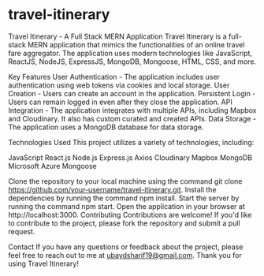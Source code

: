 # travel-itinerary

Travel Itinerary - A Full Stack MERN Application
Travel Itinerary is a full-stack MERN application that mimics the functionalities of an online travel fare aggregator. The application uses modern technologies like JavaScript, ReactJS, NodeJS, ExpressJS, MongoDB, Mongoose, HTML, CSS, and more.

Key Features
User Authentication - The application includes user authentication using web tokens via cookies and local storage.
User Creation - Users can create an account in the application.
Persistent Login - Users can remain logged in even after they close the application.
API Integration - The application integrates with multiple APIs, including Mapbox and Cloudinary. It also has custom curated and created APIs.
Data Storage - The application uses a MongoDB database for data storage.

Technologies Used
This project utilizes a variety of technologies, including:

JavaScript
React.js
Node.js
Express.js
Axios
Cloudinary
Mapbox
MongoDB
Microsoft Azure
Mongoose

Clone the repository to your local machine using the command git clone https://github.com/your-username/travel-itinerary.git.
Install the dependencies by running the command npm install.
Start the server by running the command npm start.
Open the application in your browser at http://localhost:3000.
Contributing
Contributions are welcome! If you'd like to contribute to the project, please fork the repository and submit a pull request.

Contact
If you have any questions or feedback about the project, please feel free to reach out to me at ubaydsharif19@gmail.com. Thank you for using Travel Itinerary!
